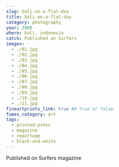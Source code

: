 ```yaml
---
slag: bali-on-a-flat-day
title: bali-on-a-flat-day
category: photography
year: 2008
where: bali, indonesia
catch: Published on Surfers
images:
  - ./01.jpg
  - ./02.jpg
  - ./03.jpg
  - ./04.jpg
  - ./05.jpg
  - ./06.jpg
  - ./07.jpg
  - ./08.jpg
  - ./09.jpg
  - ./10.jpg
  - ./11.jpg
fineartprints_link: true ## true or false
fumes_category: art
tags:
  - printed-press
  - magazine
  - reportage
  - black-and-white
---
```


Published on Surfers magazine
